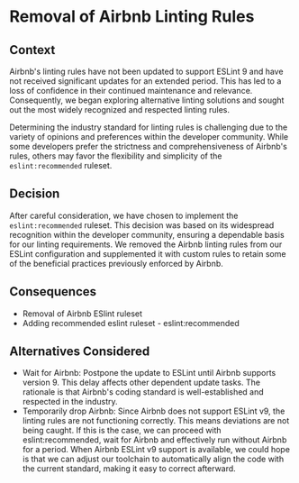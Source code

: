 # Removal of Airbnb Linting Rules

## Context

Airbnb's linting rules have not been updated to support ESLint 9 and have not received significant updates for an extended period. This has led to a loss of confidence in their continued maintenance and relevance. Consequently, we began exploring alternative linting solutions and sought out the most widely recognized and respected linting rules.

Determining the industry standard for linting rules is challenging due to the variety of opinions and preferences within the developer community. While some developers prefer the strictness and comprehensiveness of Airbnb's rules, others may favor the flexibility and simplicity of the `eslint:recommended` ruleset.

## Decision

After careful consideration, we have chosen to implement the `eslint:recommended` ruleset. This decision was based on its widespread recognition within the developer community, ensuring a dependable basis for our linting requirements. We removed the Airbnb linting rules from our ESLint configuration and supplemented it with custom rules to retain some of the beneficial practices previously enforced by Airbnb.

## Consequences

- Removal of Airbnb ESlint ruleset
- Adding recommended eslint ruleset - eslint:recommended

## Alternatives Considered

- Wait for Airbnb: Postpone the update to ESLint until Airbnb supports version 9. This delay affects other dependent update tasks. The rationale is that Airbnb's coding standard is well-established and respected in the industry.
- Temporarily drop Airbnb: Since Airbnb does not support ESLint v9, the linting rules are not functioning correctly. This means deviations are not being caught. If this is the case, we can proceed with eslint:recommended, wait for Airbnb and effectively run without Airbnb for a period. When Airbnb ESLint v9 support is available, we could hope is that we can adjust our toolchain to automatically align the code with the current standard, making it easy to correct afterward.
